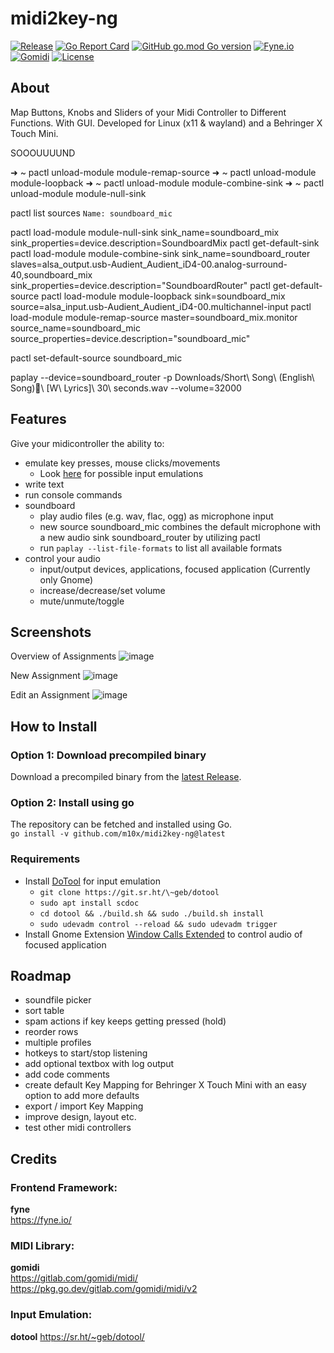 # midi2key-ng
[![Release](https://img.shields.io/github/release/m10x/midi2key-ng.svg?color=brightgreen)](https://github.com/m10x/midi2key-ng/releases/latest)
[![Go Report Card](https://goreportcard.com/badge/github.com/m10x/midi2key-ng)](https://goreportcard.com/report/github.com/m10x/midi2key-ng)
[![GitHub go.mod Go version](https://img.shields.io/github/go-mod/go-version/m10x/midi2key-ng)](https://golang.org/)
[![Fyne.io](https://img.shields.io/badge/Fyne-v2-blue)](https://fyne.io/)
[![Gomidi](https://img.shields.io/badge/Gomidi-v2-blue)](https://gitlab.com/gomidi/midi/)
[![License](https://img.shields.io/badge/License-Apache%202.0-blue.svg)](https://www.apache.org/licenses/LICENSE-2.0)

## About

Map Buttons, Knobs and Sliders of your Midi Controller to Different Functions. With GUI. Developed for Linux (x11 & wayland) and a Behringer X Touch Mini.

SOOOUUUUND



➜  ~ pactl unload-module module-remap-source
➜  ~ pactl unload-module module-loopback
➜  ~ pactl unload-module module-combine-sink
➜  ~ pactl unload-module module-null-sink

pactl list sources `Name: soundboard_mic`

pactl load-module module-null-sink sink_name=soundboard_mix sink_properties=device.description=SoundboardMix
pactl get-default-sink
pactl load-module module-combine-sink sink_name=soundboard_router slaves=alsa_output.usb-Audient_Audient_iD4-00.analog-surround-40,soundboard_mix sink_properties=device.description="SoundboardRouter"
pactl get-default-source
pactl load-module module-loopback sink=soundboard_mix source=alsa_input.usb-Audient_Audient_iD4-00.multichannel-input
pactl load-module module-remap-source master=soundboard_mix.monitor source_name=soundboard_mic source_properties=device.description="soundboard_mic"

pactl set-default-source soundboard_mic

paplay --device=soundboard_router -p Downloads/Short\ Song\ \(English\ Song\)🎵\ \[W\ Lyrics\]\ 30\ seconds.wav --volume=32000



## Features
Give your midicontroller the ability to:
- emulate key presses, mouse clicks/movements
  - Look [here](https://git.sr.ht/~geb/dotool/tree/master/doc/dotool.1.scd#L62) for possible input emulations
- write text
- run console commands
- soundboard
  - play audio files (e.g. wav, flac, ogg) as microphone input
  - new source soundboard_mic combines the default microphone with a new audio sink soundboard_router by utilizing pactl
  - run `paplay --list-file-formats` to list all available formats
- control your audio
  - input/output devices, applications, focused application (Currently only Gnome)
  - increase/decrease/set volume
  - mute/unmute/toggle

## Screenshots
Overview of Assignments
![image](https://user-images.githubusercontent.com/4344935/199974889-86d36ddc-32c7-48cc-b986-65a83aa575a3.png)

New Assignment
![image](https://user-images.githubusercontent.com/4344935/199975309-8205d9cf-65dd-4c01-b717-c5ccb2826150.png)

Edit an Assignment
![image](https://user-images.githubusercontent.com/4344935/199975097-e79b21e4-bd12-433b-9003-53939384a237.png)

## How to Install

### Option 1: Download precompiled binary
Download a precompiled binary from the [latest Release](https://github.com/m10x/midi2key-ng/releases).  

### Option 2: Install using go
The repository can be fetched and installed using Go.  
`go install -v github.com/m10x/midi2key-ng@latest`

### Requirements
- Install [DoTool](https://sr.ht/~geb/dotool/) for input emulation
    - `git clone https://git.sr.ht/\~geb/dotool` 
    - `sudo apt install scdoc`
    - `cd dotool && ./build.sh && sudo ./build.sh install`
    - `sudo udevadm control --reload && sudo udevadm trigger`
- Install Gnome Extension [Window Calls Extended](https://github.com/hseliger/window-calls-extended) to control audio of focused application
  
## Roadmap
- soundfile picker
- sort table
- spam actions if key keeps getting pressed (hold)
- reorder rows
- multiple profiles
- hotkeys to start/stop listening
- add optional textbox with log output
- add code comments
- create default Key Mapping for Behringer X Touch Mini with an easy option to add more defaults
- export / import Key Mapping
- improve design, layout etc.
- test other midi controllers

## Credits

### Frontend Framework:  
**fyne**  
https://fyne.io/

### MIDI Library:
**gomidi**  
https://gitlab.com/gomidi/midi/ 
https://pkg.go.dev/gitlab.com/gomidi/midi/v2

### Input Emulation:
**dotool**
https://sr.ht/~geb/dotool/